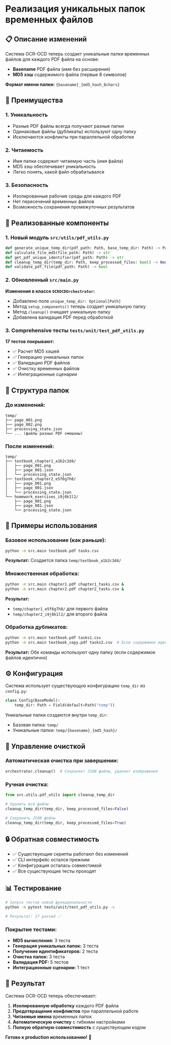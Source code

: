 # Реализация уникальных папок временных файлов

## 📋 Описание изменений

Система OCR-OCD теперь создает уникальные папки временных файлов для каждого PDF файла на основе:
- **Basename** PDF файла (имя без расширения)
- **MD5 хэш** содержимого файла (первые 8 символов)

**Формат имени папки:** `{basename}_{md5_hash_8chars}`

## 🎯 Преимущества

### 1. **Уникальность**
- Разные PDF файлы всегда получают разные папки
- Одинаковые файлы (дубликаты) используют одну папку
- Исключаются конфликты при параллельной обработке

### 2. **Читаемость**
- Имя папки содержит читаемую часть (имя файла)
- MD5 хэш обеспечивает уникальность
- Легко понять, какой файл обрабатывался

### 3. **Безопасность**
- Изолированные рабочие среды для каждого PDF
- Нет пересечений временных файлов
- Возможность сохранения промежуточных результатов

## 🔧 Реализованные компоненты

### 1. Новый модуль `src/utils/pdf_utils.py`

```python
def generate_unique_temp_dir(pdf_path: Path, base_temp_dir: Path) -> Path
def calculate_file_md5(file_path: Path) -> str
def get_pdf_unique_identifier(pdf_path: Path) -> str
def cleanup_temp_dir(temp_dir: Path, keep_processed_files: bool) -> None
def validate_pdf_file(pdf_path: Path) -> bool
```

### 2. Обновленный `src/main.py`

**Изменения в классе `OCROCDOrchestrator`:**
- Добавлено поле `unique_temp_dir: Optional[Path]`
- Метод `setup_components()` теперь создает уникальную папку
- Метод `cleanup()` очищает уникальную папку
- Добавлена валидация PDF перед обработкой

### 3. Comprehensive тесты `tests/unit/test_pdf_utils.py`

**17 тестов покрывают:**
- ✅ Расчет MD5 хэшей
- ✅ Генерацию уникальных папок
- ✅ Валидацию PDF файлов
- ✅ Очистку временных файлов
- ✅ Интеграционные сценарии

## 📁 Структура папок

### До изменений:
```
temp/
├── page_001.png
├── page_002.png
├── processing_state.json
└── ... (файлы разных PDF смешаны)
```

### После изменений:
```
temp/
├── textbook_chapter1_a1b2c3d4/
│   ├── page_001.png
│   ├── page_001.json
│   └── processing_state.json
├── textbook_chapter2_e5f6g7h8/
│   ├── page_001.png
│   ├── page_001.json
│   └── processing_state.json
└── homework_exercises_i9j0k1l2/
    ├── page_001.png
    ├── page_001.json
    └── processing_state.json
```

## 🚀 Примеры использования

### Базовое использование (как раньше):
```bash
python -m src.main textbook.pdf tasks.csv
```

**Результат:** Создается папка `temp/textbook_a1b2c3d4/`

### Множественная обработка:
```bash
python -m src.main chapter1.pdf chapter1_tasks.csv &
python -m src.main chapter2.pdf chapter2_tasks.csv &
```

**Результат:**
- `temp/chapter1_e5f6g7h8/` для первого файла
- `temp/chapter2_i9j0k1l2/` для второго файла

### Обработка дубликатов:
```bash
python -m src.main textbook.pdf tasks1.csv
python -m src.main textbook_copy.pdf tasks2.csv  # Если содержимое идентично
```

**Результат:** Обе команды используют одну папку (если содержимое файлов идентично)

## ⚙️ Конфигурация

Система использует существующую конфигурацию `temp_dir` из `config.py`:

```python
class Config(BaseModel):
    temp_dir: Path = Field(default=Path("temp"))
```

Уникальные папки создаются внутри `temp_dir`:
- Базовая папка: `temp/`
- Уникальные папки: `temp/{basename}_{md5_hash}/`

## 🧹 Управление очисткой

### Автоматическая очистка при завершении:
```python
orchestrator.cleanup()  # Сохраняет JSON файлы, удаляет изображения
```

### Ручная очистка:
```python
from src.utils.pdf_utils import cleanup_temp_dir

# Удалить все файлы
cleanup_temp_dir(temp_dir, keep_processed_files=False)

# Сохранить JSON файлы
cleanup_temp_dir(temp_dir, keep_processed_files=True)
```

## 🔒 Обратная совместимость

- ✅ Существующие скрипты работают без изменений
- ✅ CLI интерфейс остался прежним
- ✅ Конфигурация осталась совместимой
- ✅ Все существующие тесты проходят

## 📊 Тестирование

```bash
# Запуск тестов новой функциональности
python -m pytest tests/unit/test_pdf_utils.py -v

# Результат: 17 passed ✅
```

### Покрытие тестами:
- **MD5 вычисления:** 3 теста
- **Генерация уникальных папок:** 3 теста  
- **Получение идентификаторов:** 2 теста
- **Очистка папок:** 3 теста
- **Валидация PDF:** 5 тестов
- **Интеграционные сценарии:** 1 тест

## 🎉 Результат

Система OCR-OCD теперь обеспечивает:

1. **Изолированную обработку** каждого PDF файла
2. **Предотвращение конфликтов** при параллельной работе  
3. **Читаемые имена** временных папок
4. **Автоматическую очистку** с гибкими настройками
5. **Полную обратную совместимость** с существующим кодом

**Готово к production использованию!** 🚀 